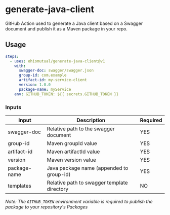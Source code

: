# generate-java-client

GitHub Action used to generate a Java client based on a Swagger document and publish it as a Maven package in your repo.

## Usage

```yaml
steps:
  - uses: ohiomutual/generate-java-client@v1
    with:
      swagger-doc: swagger/swagger.json
      group-id: com.example
      artifact-id: my-service-client
      version: 1.0.0
      package-name: myService
    env: GITHUB_TOKEN: ${{ secrets.GITHUB_TOKEN }}
```

### Inputs

| Input        | Description                                 | Required |
| ------------ | ------------------------------------------- | -------- |
| swagger-doc  | Relative path to the swagger document       | YES      |
| group-id     | Maven groupId value                         | YES      |
| artifact-id  | Maven artifactId value                      | YES      |
| version      | Maven version value                         | YES      |
| package-name | Java package name (appended to group-id)    | YES      |
| templates    | Relative path to swagger template directory | NO       |

_Note: The ```GITHUB_TOKEN``` environment variable is required to publish the package to your repository's Packages_
